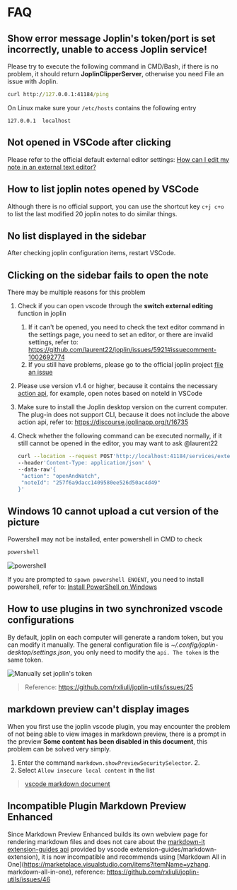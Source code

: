 # FAQ

## Show error message **Joplin's token/port is set incorrectly, unable to access Joplin service!**

Please try to execute the following command in CMD/Bash, if there is no problem, it should return **JoplinClipperServer**, otherwise you need File an issue with Joplin.

```cmd
curl http://127.0.0.1:41184/ping
```

On Linux make sure your `/etc/hosts` contains the following entry

```vim
127.0.0.1  localhost
```

## Not opened in VSCode after clicking

Please refer to the official default external editor settings: [How can I edit my note in an external text editor?](https://joplinapp.org/faq/#how-can-i-edit-my-note-in-an-external-text-editor)

## How to list joplin notes opened by VSCode

Although there is no official support, you can use the shortcut key `c+j c+o` to list the last modified 20 joplin notes to do similar things.

## No list displayed in the sidebar

After checking joplin configuration items, restart VSCode.

## Clicking on the sidebar fails to open the note

There may be multiple reasons for this problem

1. Check if you can open vscode through the **switch external editing** function in joplin
   1. If it can't be opened, you need to check the text editor command in the settings page, you need to set an editor, or there are invalid settings, refer to: <https://github.com/laurent22/joplin/issues/5921#issuecomment-1002692774>
   2. If you still have problems, please go to the official joplin project [file an issue](https://github.com/laurent22/joplin/issues)
2. Please use version v1.4 or higher, because it contains the necessary [action api](https://discourse.joplinapp.org/t/9277/11), for example, open notes based on noteId in VSCode
3. Make sure to install the Joplin desktop version on the current computer. The plug-in does not support CLI, because it does not include the above action api, refer to: <https://discourse.joplinapp.org/t/16735>
4. Check whether the following command can be executed normally, if it still cannot be opened in the editor, you may want to ask @laurent22

   ```sh
   curl --location --request POST'http://localhost:41184/services/externalEditWatcher?token=***' \
   --header'Content-Type: application/json' \
   --data-raw'{
    "action": "openAndWatch",
    "noteId": "257f6a9dacc1409580ee526d50ac4d49"
   }'
   ```

## Windows 10 cannot upload a cut version of the picture

Powershell may not be installed, enter powershell in CMD to check

```sh
powershell
```

![powershell](https://user-images.githubusercontent.com/24560368/115563663-5d855c00-a2ea-11eb-8b08-dfa7dd773601.png)

If you are prompted to `spawn powershell ENOENT`, you need to install powershell, refer to: [Install PowerShell on Windows](https://docs.microsoft.com/en-us/powershell/scripting/install/installing-powershell-core-on-windows?view=powershell-7.1)

## How to use plugins in two synchronized vscode configurations

By default, joplin on each computer will generate a random token, but you can modify it manually. The general configuration file is _~/.config/joplin-desktop/settings.json_, you only need to modify the `api. The token` is the same token.

![Manually set joplin's token](/images/manually-set-token-of-joplin.png)

> Reference: <https://github.com/rxliuli/joplin-utils/issues/25>

## markdown preview can't display images

When you first use the joplin vscode plugin, you may encounter the problem of not being able to view images in markdown preview, there is a prompt in the preview **Some content has been disabled in this document**, this problem can be solved very simply.

1. Enter the command `markdown.showPreviewSecuritySelector`. 2.
2. Select `Allow insecure local content` in the list

> [vscode markdown document](https://code.visualstudio.com/docs/languages/markdown#_markdown-preview-security)

## Incompatible Plugin Markdown Preview Enhanced

Since Markdown Preview Enhanced builds its own webview page for rendering markdown files and does not care about the [markdown-it extension-guides api](https://code.visualstudio.com/api/) provided by vscode extension-guides/markdown-extension), it is now incompatible and recommends using [Markdown All in One](https://marketplace.visualstudio.com/items?itemName=yzhang. markdown-all-in-one), reference: <https://github.com/rxliuli/joplin-utils/issues/46>
